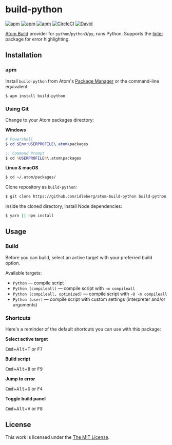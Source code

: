 # build-python

[![apm](https://flat.badgen.net/apm/license/build-python)](https://atom.io/packages/build-python)
[![apm](https://flat.badgen.net/apm/v/build-python)](https://atom.io/packages/build-python)
[![apm](https://flat.badgen.net/apm/dl/build-python)](https://atom.io/packages/build-python)
[![CircleCI](https://flat.badgen.net/circleci/github/idleberg/atom-build-python)](https://circleci.com/gh/idleberg/atom-build-python)
[![David](https://flat.badgen.net/david/dev/idleberg/atom-build-python)](https://david-dm.org/idleberg/atom-build-python?type=dev)

[Atom Build](https://atombuild.github.io/) provider for `python`/`python3`/`py`, runs Python. Supports the [linter](https://atom.io/packages/linter) package for error highlighting.

## Installation

### apm

Install `build-python` from Atom's [Package Manager](http://flight-manual.atom.io/using-atom/sections/atom-packages/) or the command-line equivalent:

`$ apm install build-python`

### Using Git

Change to your Atom packages directory:

**Windows**

```powershell
# Powershell
$ cd $Env:USERPROFILE\.atom\packages
```

```cmd
:: Command Prompt
$ cd %USERPROFILE%\.atom\packages
```

**Linux & macOS**

```bash
$ cd ~/.atom/packages/
```

Clone repository as `build-python`:

```bash
$ git clone https://github.com/idleberg/atom-build-python build-python
```

Inside the cloned directory, install Node dependencies:

```bash
$ yarn || npm install
```

## Usage

### Build

Before you can build, select an active target with your preferred build option.

Available targets:

* `Python` — compile script
* `Python (compileall)` — compile script with `-m compileall`
* `Python (compileall, optimized)` — compile script with `-O -m compileall`
* `Python (user)` — compile script with custom settings (interpreter and/or arguments)

### Shortcuts

Here's a reminder of the default shortcuts you can use with this package:

**Select active target**

<kbd>Cmd</kbd>+<kbd>Alt</kbd>+<kbd>T</kbd> or <kbd>F7</kbd>

**Build script**

<kbd>Cmd</kbd>+<kbd>Alt</kbd>+<kbd>B</kbd> or <kbd>F9</kbd>

**Jump to error**

<kbd>Cmd</kbd>+<kbd>Alt</kbd>+<kbd>G</kbd> or <kbd>F4</kbd>

**Toggle build panel**

<kbd>Cmd</kbd>+<kbd>Alt</kbd>+<kbd>V</kbd> or <kbd>F8</kbd>

## License

This work is licensed under the [The MIT License](LICENSE).
